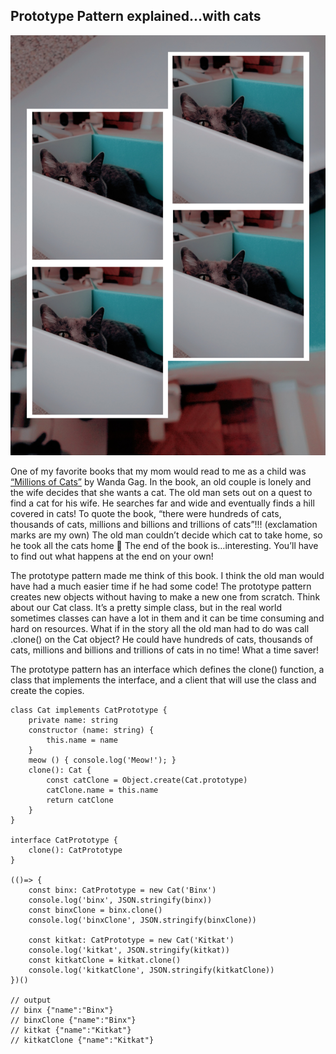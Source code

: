 ## Prototype Pattern explained…with cats

![Prototype Pattern](./images/prototypeCat.jpg?raw=true)



One of my favorite books that my mom would read to me as a child was [“Millions of Cats”](https://en.wikipedia.org/wiki/Millions_of_Cats) by Wanda Gag. In the book, an old couple is lonely and the wife decides that she wants a cat. The old man sets out on a quest to find a cat for his wife. He searches far and wide and eventually finds a hill covered in cats! To quote the book, “there were hundreds of cats, thousands of cats, millions and billions and trillions of cats”!!! (exclamation marks are my own) The old man couldn’t decide which cat to take home, so he took all the cats home 😬 The end of the book is…interesting. You’ll have to find out what happens at the end on your own!

The prototype pattern made me think of this book. I think the old man would have had a much easier time if he had some code! The prototype pattern creates new objects without having to make a new one from scratch. Think about our Cat class. It’s a pretty simple class, but in the real world sometimes classes can have a lot in them and it can be time consuming and hard on resources. What if in the story all the old man had to do was call .clone() on the Cat object? He could have hundreds of cats, thousands of cats, millions and billions and trillions of cats in no time! What a time saver!

The prototype pattern has an interface which defines the clone() function, a class that implements the interface, and a client that will use the class and create the copies.

```
class Cat implements CatPrototype {
    private name: string
    constructor (name: string) {
        this.name = name
    }
    meow () { console.log('Meow!'); }
    clone(): Cat {
        const catClone = Object.create(Cat.prototype)
        catClone.name = this.name
        return catClone
    } 
}

interface CatPrototype {
    clone(): CatPrototype
}

(()=> {
    const binx: CatPrototype = new Cat('Binx')
    console.log('binx', JSON.stringify(binx))
    const binxClone = binx.clone()
    console.log('binxClone', JSON.stringify(binxClone))
    
    const kitkat: CatPrototype = new Cat('Kitkat')
    console.log('kitkat', JSON.stringify(kitkat))
    const kitkatClone = kitkat.clone()
    console.log('kitkatClone', JSON.stringify(kitkatClone))
})()

// output
// binx {"name":"Binx"}
// binxClone {"name":"Binx"}
// kitkat {"name":"Kitkat"}
// kitkatClone {"name":"Kitkat"}
```
